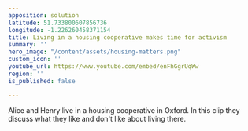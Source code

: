 ```yaml
---
apposition: solution
latitude: 51.733800607856736
longitude: -1.226260458371154
title: Living in a housing cooperative makes time for activism
summary: ''
hero_image: "/content/assets/housing-matters.png"
custom_icon: ''
youtube_url: https://www.youtube.com/embed/enFhGgrUqWw
region: ''
is_published: false

---
```

Alice and Henry live in a housing cooperative in Oxford. In this clip they discuss what they like and don't like about living there.